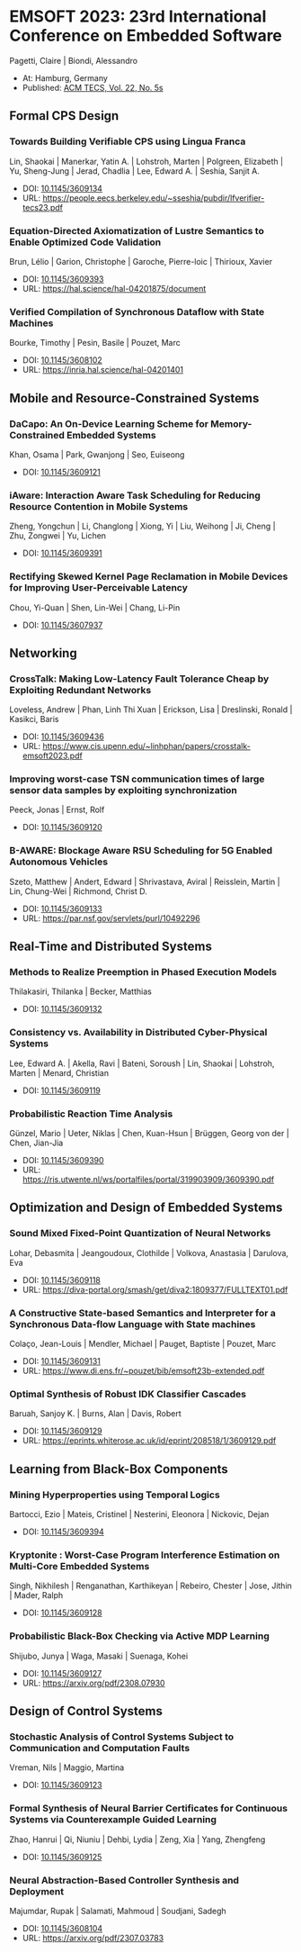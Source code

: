 # EMSOFT 2023: 23rd International Conference on Embedded Software
Pagetti, Claire | Biondi, Alessandro
* At: Hamburg, Germany
* Published: [ACM TECS, Vol. 22, No. 5s](https://dl.acm.org/toc/tecs/2023/22/5s#heading3)

## Formal CPS Design

### Towards Building Verifiable CPS using Lingua Franca
Lin, Shaokai | Manerkar, Yatin A. | Lohstroh, Marten | Polgreen, Elizabeth | Yu, Sheng-Jung | Jerad, Chadlia | Lee, Edward A. | Seshia, Sanjit A.
* DOI: [10.1145/3609134](https://doi.org/10.1145/3609134)
* URL: <https://people.eecs.berkeley.edu/~sseshia/pubdir/lfverifier-tecs23.pdf>

### Equation-Directed Axiomatization of Lustre Semantics to Enable Optimized Code Validation
Brun, Lélio | Garion, Christophe | Garoche, Pierre-loic | Thirioux, Xavier
* DOI: [10.1145/3609393](https://doi.org/10.1145/3609393)
* URL: <https://hal.science/hal-04201875/document>

### Verified Compilation of Synchronous Dataflow with State Machines
Bourke, Timothy | Pesin, Basile | Pouzet, Marc
* DOI: [10.1145/3608102](https://doi.org/10.1145/3608102)
* URL: <https://inria.hal.science/hal-04201401>

## Mobile and Resource-Constrained Systems

### DaCapo: An On-Device Learning Scheme for Memory-Constrained Embedded Systems
Khan, Osama | Park, Gwanjong | Seo, Euiseong
* DOI: [10.1145/3609121](https://doi.org/10.1145/3609121)

### iAware: Interaction Aware Task Scheduling for Reducing Resource Contention in Mobile Systems
Zheng, Yongchun | Li, Changlong | Xiong, Yi | Liu, Weihong | Ji, Cheng | Zhu, Zongwei | Yu, Lichen
* DOI: [10.1145/3609391](https://doi.org/10.1145/3609391)

### Rectifying Skewed Kernel Page Reclamation in Mobile Devices for Improving User-Perceivable Latency
Chou, Yi-Quan | Shen, Lin-Wei | Chang, Li-Pin
* DOI: [10.1145/3607937](https://doi.org/10.1145/3607937)

## Networking

### CrossTalk: Making Low-Latency Fault Tolerance Cheap by Exploiting Redundant Networks
Loveless, Andrew | Phan, Linh Thi Xuan | Erickson, Lisa | Dreslinski, Ronald | Kasikci, Baris
* DOI: [10.1145/3609436](https://doi.org/10.1145/3609436)
* URL: <https://www.cis.upenn.edu/~linhphan/papers/crosstalk-emsoft2023.pdf>

### Improving worst-case TSN communication times of large sensor data samples by exploiting synchronization
Peeck, Jonas | Ernst, Rolf
* DOI: [10.1145/3609120](https://dl.acm.org/doi/10.1145/3609120)

### B-AWARE: Blockage Aware RSU Scheduling for 5G Enabled Autonomous Vehicles
Szeto, Matthew | Andert, Edward | Shrivastava, Aviral | Reisslein, Martin | Lin, Chung-Wei | Richmond, Christ D.
* DOI: [10.1145/3609133](https://doi.org/10.1145/3609133)
* URL: <https://par.nsf.gov/servlets/purl/10492296>

## Real-Time and Distributed Systems

### Methods to Realize Preemption in Phased Execution Models
Thilakasiri, Thilanka | Becker, Matthias
* DOI: [10.1145/3609132](https://doi.org/10.1145/3609132)

### Consistency vs. Availability in Distributed Cyber-Physical Systems
Lee, Edward A. | Akella, Ravi | Bateni, Soroush | Lin, Shaokai | Lohstroh, Marten | Menard, Christian
* DOI: [10.1145/3609119](https://doi.org/10.1145/3609119)

### Probabilistic Reaction Time Analysis
Günzel, Mario | Ueter, Niklas | Chen, Kuan-Hsun | Brüggen, Georg von der | Chen, Jian-Jia
* DOI: [10.1145/3609390](https://doi.org/10.1145/3609390)
* URL: <https://ris.utwente.nl/ws/portalfiles/portal/319903909/3609390.pdf>

## Optimization and Design of Embedded Systems

### Sound Mixed Fixed-Point Quantization of Neural Networks
Lohar, Debasmita | Jeangoudoux, Clothilde | Volkova, Anastasia | Darulova, Eva
* DOI: [10.1145/3609118](https://doi.org/10.1145/3609118)
* URL: <https://diva-portal.org/smash/get/diva2:1809377/FULLTEXT01.pdf>

### A Constructive State-based Semantics and Interpreter for a Synchronous Data-flow Language with State machines
Colaço, Jean-Louis | Mendler, Michael | Pauget, Baptiste | Pouzet, Marc
* DOI: [10.1145/3609131](https://doi.org/10.1145/3609131)
* URL: <https://www.di.ens.fr/~pouzet/bib/emsoft23b-extended.pdf>

### Optimal Synthesis of Robust IDK Classifier Cascades
Baruah, Sanjoy K. | Burns, Alan | Davis, Robert
* DOI: [10.1145/3609129](https://doi.org/10.1145/3609129)
* URL: <https://eprints.whiterose.ac.uk/id/eprint/208518/1/3609129.pdf>

## Learning from Black-Box Components

### Mining Hyperproperties using Temporal Logics
Bartocci, Ezio | Mateis, Cristinel | Nesterini, Eleonora | Nickovic, Dejan
* DOI: [10.1145/3609394](https://doi.org/10.1145/3609394)

### Kryptonite : Worst-Case Program Interference Estimation on Multi-Core Embedded Systems
Singh, Nikhilesh | Renganathan, Karthikeyan | Rebeiro, Chester | Jose, Jithin | Mader, Ralph
* DOI: [10.1145/3609128](https://doi.org/10.1145/3609128)

### Probabilistic Black-Box Checking via Active MDP Learning
Shijubo, Junya | Waga, Masaki | Suenaga, Kohei
* DOI: [10.1145/3609127](https://doi.org/10.1145/3609127)
* URL: <https://arxiv.org/pdf/2308.07930>

## Design of Control Systems

### Stochastic Analysis of Control Systems Subject to Communication and Computation Faults
Vreman, Nils | Maggio, Martina
* DOI: [10.1145/3609123](https://doi.org/10.1145/3609123)

### Formal Synthesis of Neural Barrier Certificates for Continuous Systems via Counterexample Guided Learning
Zhao, Hanrui | Qi, Niuniu | Dehbi, Lydia | Zeng, Xia | Yang, Zhengfeng
* DOI: [10.1145/3609125](https://doi.org/10.1145/3609125)

### Neural Abstraction-Based Controller Synthesis and Deployment
Majumdar, Rupak | Salamati, Mahmoud | Soudjani, Sadegh
* DOI: [10.1145/3608104](https://doi.org/10.1145/3608104)
* URL: <https://arxiv.org/pdf/2307.03783>

